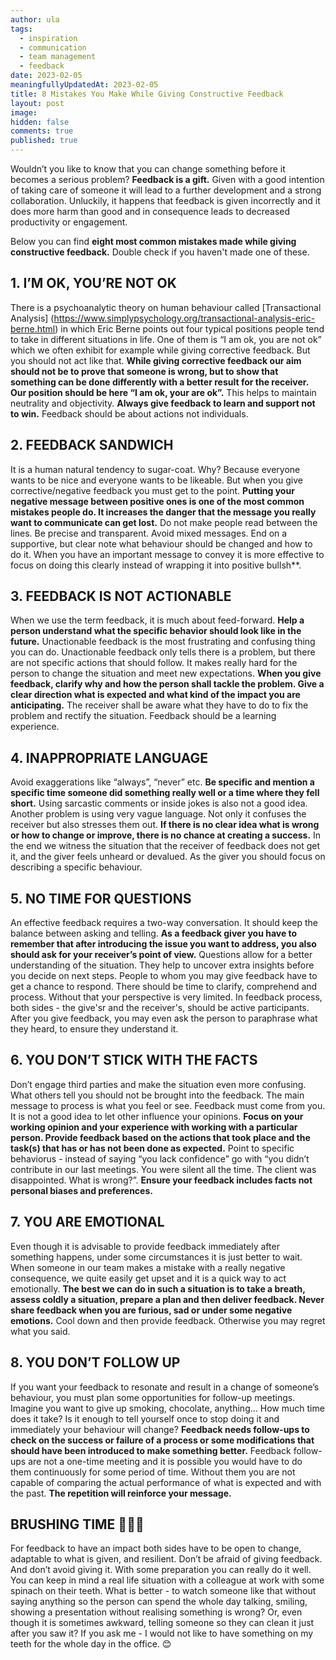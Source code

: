 ```yaml
---
author: ula
tags:
  - inspiration
  - communication
  - team management
  - feedback
date: 2023-02-05 
meaningfullyUpdatedAt: 2023-02-05
title: 8 Mistakes You Make While Giving Constructive Feedback 
layout: post
image: 
hidden: false
comments: true
published: true
---
```

Wouldn’t you like to know that you can change something before it becomes a serious problem? **Feedback is a gift.** Given with a good intention of taking care of someone it will lead to a further development and a strong collaboration. Unluckily, it happens that feedback is given incorrectly and it does more harm than good and in consequence leads to decreased productivity or engagement. 

Below you can find **eight most common mistakes made while giving constructive feedback.** Double check if you haven't made one of these. 

## **1. I’M OK, YOU’RE NOT OK** 

There is a psychoanalytic theory on human behaviour called [Transactional Analysis] (https://www.simplypsychology.org/transactional-analysis-eric-berne.html) in which Eric Berne points out four typical positions people tend to take in different situations in life. One of them is “I am ok, you are not ok” which we often exhibit for example while giving corrective feedback. But you should not act like that. **While giving corrective feedback our aim should not be to prove that someone is wrong, but to show that something can be done differently with a better result for the receiver. Our position should be here “I am ok, your are ok”.** This helps to maintain neutrality and objectivity. **Always give feedback to learn and support not to win.** Feedback should be about actions not individuals.

## **2. FEEDBACK SANDWICH** 

It is a human natural tendency to sugar-coat. Why? Because everyone wants to be nice and everyone wants to be likeable. But when you give corrective/negative feedback you must get to the point. **Putting your negative message between positive ones is one of the most common mistakes people do. It increases the danger that the message you really want to communicate can get lost.** Do not make people read between the lines. Be precise and transparent. Avoid mixed messages. End on a supportive, but clear note what behaviour should be changed and how to do it. When you have an important message to convey it is  more effective to focus on doing this clearly instead of wrapping it into positive bullsh**. 

## **3. FEEDBACK IS NOT ACTIONABLE**

When we use the term feedback, it is much about feed-forward. **Help a person understand what the specific behavior should look like in the future.** Unactionable feedback is the most frustrating and confusing thing you can do. Unactionable feedback only tells there is a problem, but there are not specific actions that should follow. It makes really hard for the person to change the situation and meet new expectations. **When you give feedback, clarify why and how the person shall tackle the problem. Give a clear direction what is expected and what kind of the impact you are anticipating.** The receiver shall be aware what they have to do to fix the problem and rectify the situation. Feedback should be a learning experience. 

## **4. INAPPROPRIATE LANGUAGE**

Avoid exaggerations like “always”, “never” etc. **Be specific and mention a specific time someone did something really well or a time where they fell short.** Using sarcastic comments or inside jokes is also not a good idea. Another problem is using very vague language. Not only it confuses the receiver but also stresses them out. **If there is no clear idea what is wrong or how to change or improve, there is no chance at creating a success.** In the end we witness the situation that the receiver of feedback does not get it, and the giver feels unheard or devalued. As the giver you should focus on describing a specific behaviour.

## **5. NO TIME FOR QUESTIONS**

An effective feedback requires a two-way conversation. It should keep the balance between asking and telling. **As a feedback giver you have to remember that after introducing the issue you want to address, you also should ask for your receiver’s point of view.** Questions allow for a better understanding of the situation. They help to uncover extra insights before you decide on next steps. People to whom you may give feedback have to get a chance to respond. There should be time to clarify, comprehend and process. Without that your perspective is very limited. In feedback process, both sides - the give'sr and the receiver's, should be active participants. After you give feedback, you may even ask the person to paraphrase what they heard, to ensure they understand it. 

## **6. YOU DON’T STICK WITH THE FACTS**

Don’t engage third parties and make the situation even more confusing. What others tell you should not be brought into the feedback. The main message to process is what you feel or see. Feedback must come from you. It is not a good idea to let other influence your opinions. **Focus on your working opinion and your experience with working with a particular person. Provide feedback based on the actions that took place and the task(s) that has or has not been done as expected.** Point to specific behaviorus - instead of saying “you lack confidence” go with “you didn’t contribute in our last meetings. You were silent all the time. The client was disappointed. What is wrong?”. **Ensure your feedback includes facts not personal biases and preferences.**

## **7. YOU ARE EMOTIONAL** 

Even though it is advisable to provide feedback immediately after something happens, under some circumstances it is just better to wait. When someone in our team makes a mistake with a really negative consequence, we quite easily get upset and it is a quick way to act emotionally. **The best we can do in such a situation is to take a breath, assess coldly a situation, prepare a plan and then deliver feedback. Never share feedback when you are furious, sad or under some negative emotions.** Cool down and then provide feedback. Otherwise you may regret what you said. 

## **8. YOU DON’T FOLLOW UP** 

If you want your feedback to resonate and result in a change of someone’s behaviour, you must plan some opportunities for follow-up meetings. Imagine you want to give up smoking, chocolate, anything… How much time does it take? Is it enough to tell yourself once to stop doing it and immediately your behaviour will change? **Feedback needs follow-ups to check on the success or failure of a process or some modifications that should have been introduced to make something better.** Feedback follow-ups are not a one-time meeting and it is possible you would have to do them continuously for some period of time. Without them you are not capable of comparing the actual performance of what is expected and with the past. **The repetition will reinforce your message.**

## **BRUSHING TIME** 🦷🦷🦷

For feedback to have an impact both sides have to be open to change, adaptable to what is given, and resilient. Don’t be afraid of giving feedback. And don’t avoid giving it. With some preparation you can really do it well. You can keep in mind a real life situation with a colleague at work with some spinach on their teeth. What is better - to watch someone like that without saying anything so the person can spend the whole day talking, smiling, showing a presentation without realising something is wrong? Or, even though it is sometimes awkward, telling someone so they can clean it just after you saw it? If you ask me - I would not like to have something on my teeth for the whole day in the office. 😊
